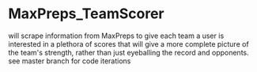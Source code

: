 # MaxPreps_TeamScorer
will scrape information from MaxPreps to give each team a user is interested in a plethora of scores that will give a more complete picture of the team's strength, rather than just eyeballing the record and opponents. 
see master branch for code iterations
